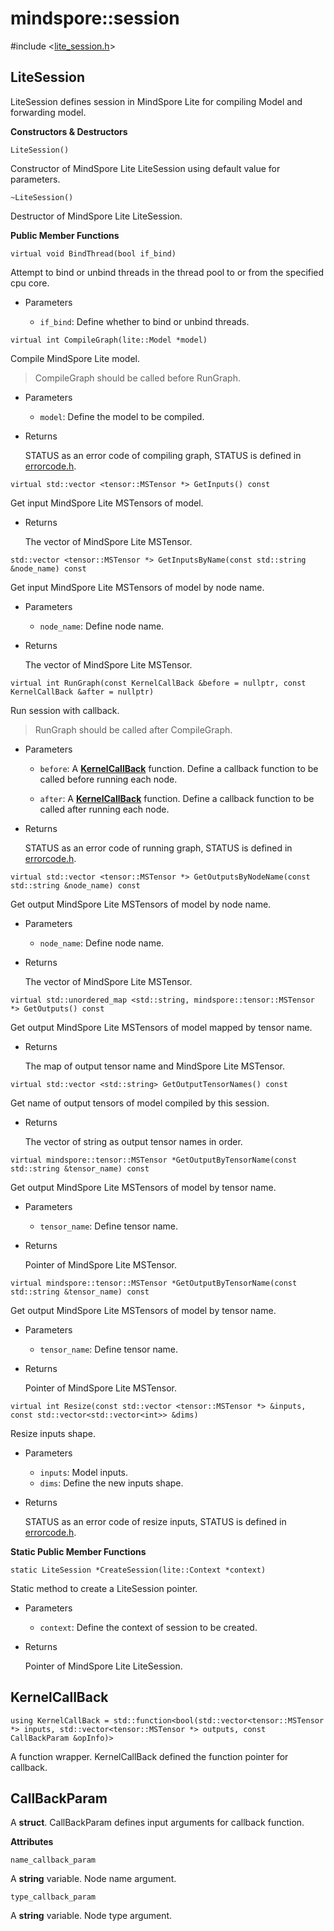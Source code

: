 # mindspore::session 

#include &lt;[lite_session.h](https://gitee.com/mindspore/mindspore/blob/r1.0/mindspore/lite/include/lite_session.h)&gt;


## LiteSession

LiteSession defines session in MindSpore Lite for compiling Model and forwarding model.

**Constructors & Destructors**

```
LiteSession()
```
Constructor of MindSpore Lite LiteSession using default value for parameters.
```
~LiteSession()
```
Destructor of MindSpore Lite LiteSession.

**Public Member Functions**
```
virtual void BindThread(bool if_bind)
```
Attempt to bind or unbind threads in the thread pool to or from the specified cpu core.

- Parameters

    - `if_bind`: Define whether to bind or unbind threads.

```
virtual int CompileGraph(lite::Model *model)
```
Compile MindSpore Lite model. 

> CompileGraph should be called before RunGraph.

- Parameters

    - `model`: Define the model to be compiled.

- Returns

    STATUS as an error code of compiling graph, STATUS is defined in [errorcode.h](https://gitee.com/mindspore/mindspore/blob/r1.0/mindspore/lite/include/errorcode.h).

```
virtual std::vector <tensor::MSTensor *> GetInputs() const
```
Get input MindSpore Lite MSTensors of model.

- Returns

    The vector of MindSpore Lite MSTensor.

```   
std::vector <tensor::MSTensor *> GetInputsByName(const std::string &node_name) const
```
Get input MindSpore Lite MSTensors of model by node name.

- Parameters

    - `node_name`: Define node name.

- Returns

    The vector of MindSpore Lite MSTensor.
    
```
virtual int RunGraph(const KernelCallBack &before = nullptr, const KernelCallBack &after = nullptr)
```
Run session with callback. 
> RunGraph should be called after CompileGraph.

- Parameters

    - `before`: A [**KernelCallBack**](https://www.mindspore.cn/doc/api_cpp/en/r1.0/session.html#kernelcallback) function. Define a callback function to be called before running each node.

    - `after`: A [**KernelCallBack**](https://www.mindspore.cn/doc/api_cpp/en/r1.0/session.html#kernelcallback) function. Define a callback function to be called after running each node.

- Returns

    STATUS as an error code of running graph, STATUS is defined in [errorcode.h](https://gitee.com/mindspore/mindspore/blob/r1.0/mindspore/lite/include/errorcode.h).

```      
virtual std::vector <tensor::MSTensor *> GetOutputsByNodeName(const std::string &node_name) const
```
Get output MindSpore Lite MSTensors of model by node name.

- Parameters

    - `node_name`: Define node name.

- Returns

    The vector of MindSpore Lite MSTensor.

```
virtual std::unordered_map <std::string, mindspore::tensor::MSTensor *> GetOutputs() const
```
Get output MindSpore Lite MSTensors of model mapped by tensor name.

- Returns

    The map of output tensor name and MindSpore Lite MSTensor.

```        
virtual std::vector <std::string> GetOutputTensorNames() const
```
Get name of output tensors of model compiled by this session.

- Returns

    The vector of string as output tensor names in order.

```      
virtual mindspore::tensor::MSTensor *GetOutputByTensorName(const std::string &tensor_name) const
```
Get output MindSpore Lite MSTensors of model by tensor name.

- Parameters

    - `tensor_name`: Define tensor name.

- Returns

    Pointer of MindSpore Lite MSTensor.

```     
virtual mindspore::tensor::MSTensor *GetOutputByTensorName(const std::string &tensor_name) const
```
Get output MindSpore Lite MSTensors of model by tensor name.
    
- Parameters

    - `tensor_name`: Define tensor name.

- Returns

  Pointer of MindSpore Lite MSTensor.

```      
virtual int Resize(const std::vector <tensor::MSTensor *> &inputs, const std::vector<std::vector<int>> &dims)

```
Resize inputs shape.

- Parameters

    - `inputs`: Model inputs.
    - `dims`: Define the new inputs shape.

- Returns

    STATUS as an error code of resize inputs, STATUS is defined in [errorcode.h](https://gitee.com/mindspore/mindspore/blob/r1.0/mindspore/lite/include/errorcode.h).

**Static Public Member Functions**

```
static LiteSession *CreateSession(lite::Context *context)
```
Static method to create a LiteSession pointer.

- Parameters

    - `context`: Define the context of session to be created.

- Returns

    Pointer of MindSpore Lite LiteSession.
## KernelCallBack

```
using KernelCallBack = std::function<bool(std::vector<tensor::MSTensor *> inputs, std::vector<tensor::MSTensor *> outputs, const CallBackParam &opInfo)>
```

A function wrapper. KernelCallBack defined the function pointer for callback.

## CallBackParam

A **struct**. CallBackParam defines input arguments for callback function.

**Attributes**

```
name_callback_param
```
A **string** variable. Node name argument.

```
type_callback_param
```
A **string** variable. Node type argument.